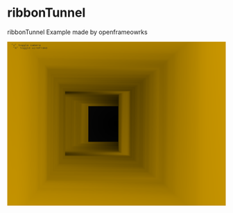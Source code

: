 ribbonTunnel
============

ribbonTunnel Example made by openframeowrks

![screen shot](https://raw.githubusercontent.com/fishkingsin/ribbonTunnel/master/screen_shot.png "Screen Shot")
